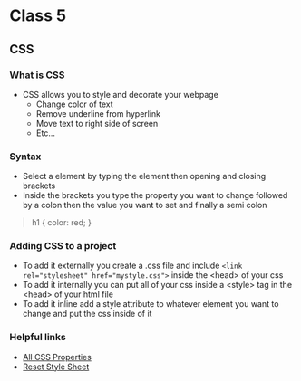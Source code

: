 # Class 5

## CSS

### What is CSS

- CSS allows you to style and decorate your webpage
  - Change color of text
  - Remove underline from hyperlink
  - Move text to right side of screen
  - Etc...

### Syntax

- Select a element by typing the element then opening and closing brackets
- Inside the brackets you type the property you want to change followed by a colon then the value you want to set and finally a semi colon

> h1 {
    color: red;
}

### Adding CSS to a project

- To add it externally you create a .css file and include `<link rel="stylesheet" href="mystyle.css">` inside the &lt;head> of your css
- To add it internally you can put all of your css inside a &lt;style> tag in the &lt;head> of your html file
- To add it inline add a style attribute to whatever element you want to change and put the css inside of it

### Helpful links

- [All CSS Properties](https://developer.mozilla.org/en-US/docs/Web/CSS/Reference#index)
- [Reset Style Sheet](https://meyerweb.com/eric/tools/css/reset/)
